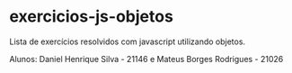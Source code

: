 # exercicios-js-objetos

Lista de exercícios resolvidos com javascript utilizando objetos.

Alunos: Daniel Henrique Silva - 21146 e Mateus Borges Rodrigues - 21026
